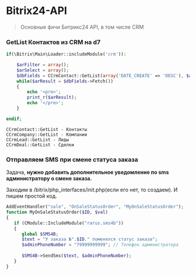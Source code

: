 # Bitrix24-API
> Основные фичи Битрикс24 API, в том числе CRM

### GetList Контактов из CRM на d7

```php
if(\Bitrix\Main\Loader::includeModule('crm')):

	$arFilter = array();
	$arSelect = array();
	$dbFields = CCrmContact::GetList(array('DATE_CREATE' => 'DESC'), $arFilter, $arSelect, false);
	while($arResult = $dbFields->Fetch()) 
	{ 
		echo '<pre>';
		print_r($arResult); 
		echo '</pre>';
	}

endif;
```
	CCrmContact::GetList - Контакты
	CCrmCompany::GetList - Компании
	CCrmLead::GetList - Лиды
	CCrmDeal::GetList - Сделки



### Отправляем SMS при смене статуса заказа

Задача, **нужно добавить дополнительное уведомление по sms администратору о смене заказа.**

Заходим в /bitrix/php_interfaces/init.php(если его нет, то создаем). И пишем простой код. 

```php
AddEventHandler("sale", "OnSaleStatusOrder", "MyOnSaleStatusOrder");
function MyOnSaleStatusOrder($ID, $val)
{
   if (CModule::IncludeModule("rarus.sms4b"))
   {
      global $SMS4B;
      $text = "У заказа №".$ID." поменялся статус заказа";
      $adminPhoneNumber = "79999999999"; // Телефон администратора
      
      $SMS4B->SendSms($text, $adminPhoneNumber);
   }
}
```
